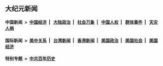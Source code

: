 ## 大纪元新闻

#### 中国新闻 &nbsp;>&nbsp; [中国经济](indexes/ncid283/README.md?08121245) &nbsp;| &nbsp; [大陆政治](indexes/ncid277/README.md?08121245) &nbsp;| &nbsp; [社会万象](indexes/ncid282/README.md?08121245) &nbsp;| &nbsp; [中国人权](indexes/ncid278/README.md?08121245) &nbsp;| &nbsp; [群体事件](indexes/ncid279/README.md?08121245) &nbsp;| &nbsp; [天灾人祸](indexes/ncid280/README.md?08121245)

#### 国际新闻 &nbsp;>&nbsp; [美中关系](indexes/nf1412576/README.md?08121245) &nbsp;| &nbsp; [台湾新闻](indexes/ncid1349361/README.md?08121245) &nbsp;| &nbsp; [香港新闻](indexes/ncid1349362/README.md?08121245) &nbsp;| &nbsp; [美国政治](indexes/ncid1078159/README.md?08121245) &nbsp;| &nbsp; [美国社会](indexes/ncid1078160/README.md?08121245) &nbsp;| &nbsp; [美国经济](indexes/ncid1078158/README.md?08121245)

#### 特别专题 &nbsp;>&nbsp; [中共百年历史](https://github.com/epoch-news/epoch-special/blob/master/README.md?08121245)  
